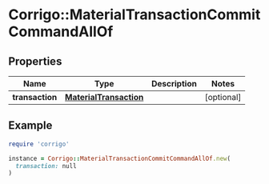 # Corrigo::MaterialTransactionCommitCommandAllOf

## Properties

| Name | Type | Description | Notes |
| ---- | ---- | ----------- | ----- |
| **transaction** | [**MaterialTransaction**](MaterialTransaction.md) |  | [optional] |

## Example

```ruby
require 'corrigo'

instance = Corrigo::MaterialTransactionCommitCommandAllOf.new(
  transaction: null
)
```


